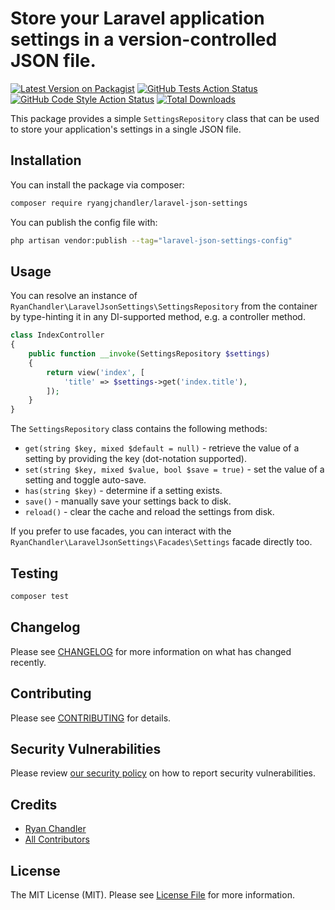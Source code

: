 # Store your Laravel application settings in a version-controlled JSON file.

[![Latest Version on Packagist](https://img.shields.io/packagist/v/ryangjchandler/laravel-json-settings.svg?style=flat-square)](https://packagist.org/packages/ryangjchandler/laravel-json-settings)
[![GitHub Tests Action Status](https://img.shields.io/github/workflow/status/ryangjchandler/laravel-json-settings/run-tests?label=tests)](https://github.com/ryangjchandler/laravel-json-settings/actions?query=workflow%3Arun-tests+branch%3Amain)
[![GitHub Code Style Action Status](https://img.shields.io/github/workflow/status/ryangjchandler/laravel-json-settings/Check%20&%20fix%20styling?label=code%20style)](https://github.com/ryangjchandler/laravel-json-settings/actions?query=workflow%3A"Check+%26+fix+styling"+branch%3Amain)
[![Total Downloads](https://img.shields.io/packagist/dt/ryangjchandler/laravel-json-settings.svg?style=flat-square)](https://packagist.org/packages/ryangjchandler/laravel-json-settings)

This package provides a simple `SettingsRepository` class that can be used to store your application's settings in a single JSON file.
## Installation

You can install the package via composer:

```bash
composer require ryangjchandler/laravel-json-settings
```

You can publish the config file with:

```bash
php artisan vendor:publish --tag="laravel-json-settings-config"
```

## Usage

You can resolve an instance of `RyanChandler\LaravelJsonSettings\SettingsRepository` from the container by type-hinting it in any DI-supported method, e.g. a controller method.

```php
class IndexController
{
    public function __invoke(SettingsRepository $settings)
    {
        return view('index', [
            'title' => $settings->get('index.title'),
        ]);
    }
}
```

The `SettingsRepository` class contains the following methods:

* `get(string $key, mixed $default = null)` - retrieve the value of a setting by providing the key (dot-notation supported).
* `set(string $key, mixed $value, bool $save = true)` - set the value of a setting and toggle auto-save.
* `has(string $key)` - determine if a setting exists.
* `save()` - manually save your settings back to disk.
* `reload()` - clear the cache and reload the settings from disk.

If you prefer to use facades, you can interact with the `RyanChandler\LaravelJsonSettings\Facades\Settings` facade directly too.

## Testing

```bash
composer test
```

## Changelog

Please see [CHANGELOG](CHANGELOG.md) for more information on what has changed recently.

## Contributing

Please see [CONTRIBUTING](.github/CONTRIBUTING.md) for details.

## Security Vulnerabilities

Please review [our security policy](../../security/policy) on how to report security vulnerabilities.

## Credits

- [Ryan Chandler](https://github.com/ryangjchandler)
- [All Contributors](../../contributors)

## License

The MIT License (MIT). Please see [License File](LICENSE.md) for more information.
